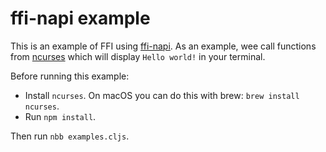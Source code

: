 # ffi-napi example

This is an example of FFI using
[ffi-napi](https://www.npmjs.com/package/ffi-napi).  As an example, wee call
functions from [ncurses](https://invisible-island.net/ncurses/announce.html)
which will display `Hello world!` in your terminal.

Before running this example:

- Install `ncurses`. On macOS you can do this with brew: `brew install ncurses`.
- Run `npm install`.

Then run `nbb examples.cljs`.
